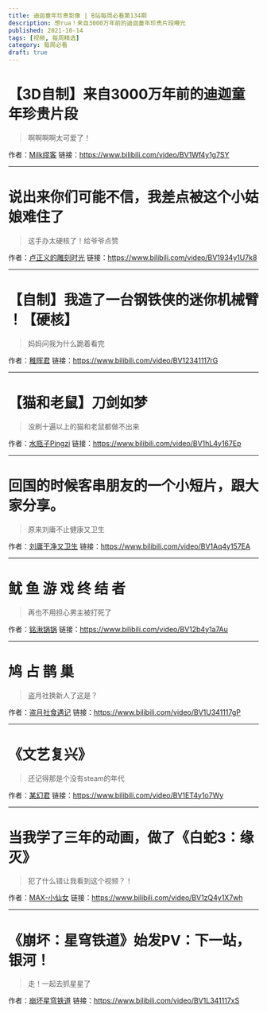```yaml
---
title: 迪迦童年珍贵影像 | B站每周必看第134期
description: 想rua！来自3000万年前的迪迦童年珍贵片段曝光
published: 2021-10-14
tags: [视频, 每周精选]
category: 每周必看
draft: true
---
```


# 【3D自制】来自3000万年前的迪迦童年珍贵片段
> 啊啊啊啊太可爱了！

作者：[Milk缪客](https://space.bilibili.com/395135643)
链接：https://www.bilibili.com/video/BV1Wf4y1g7SY

---

# 说出来你们可能不信，我差点被这个小姑娘难住了
> 这手办太硬核了！给爷爷点赞

作者：[卢正义的雕刻时光](https://space.bilibili.com/591856754)
链接：https://www.bilibili.com/video/BV1934y1U7k8

---

# 【自制】我造了一台钢铁侠的迷你机械臂 ！【硬核】
> 妈妈问我为什么跪着看完

作者：[稚晖君](https://space.bilibili.com/20259914)
链接：https://www.bilibili.com/video/BV12341117rG

---

# 【猫和老鼠】刀剑如梦
> 没刷十遍以上的猫和老鼠都做不出来

作者：[水瓶子Pingzi](https://space.bilibili.com/241982807)
链接：https://www.bilibili.com/video/BV1hL4y167Ep

---

# 回国的时候客串朋友的一个小短片，跟大家分享。
> 原来刘庸不止健康又卫生

作者：[刘庸干净又卫生](https://space.bilibili.com/533459953)
链接：https://www.bilibili.com/video/BV1Aq4y157EA

---

# 鱿 鱼 游 戏 终 结 者
> 再也不用担心男主被打死了

作者：[铭湫锅锅](https://space.bilibili.com/3368213)
链接：https://www.bilibili.com/video/BV12b4y1a7Au

---

# 鸠 占 鹊 巢
> 盗月社换新人了这是？

作者：[盗月社食遇记](https://space.bilibili.com/99157282)
链接：https://www.bilibili.com/video/BV1U341117gP

---

# 《文艺复兴》
> 还记得那是个没有steam的年代

作者：[某幻君](https://space.bilibili.com/1577804)
链接：https://www.bilibili.com/video/BV1ET4y1o7Wy

---

# 当我学了三年的动画，做了《白蛇3：缘灭》
> 犯了什么错让我看到这个视频？！

作者：[MAX-小仙女](https://space.bilibili.com/385105236)
链接：https://www.bilibili.com/video/BV1zQ4y1X7wh

---

# 《崩坏：星穹铁道》始发PV：下一站，银河！
> 走！一起去抓星星了

作者：[崩坏星穹铁道](https://space.bilibili.com/1340190821)
链接：https://www.bilibili.com/video/BV1L341117xS

